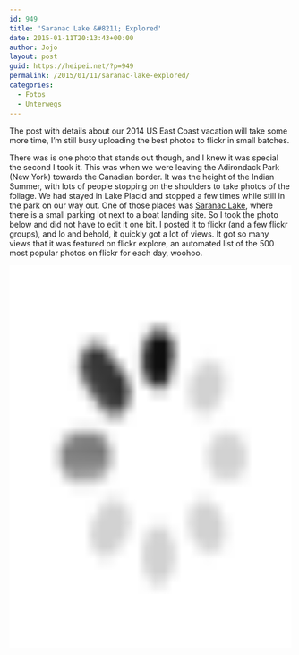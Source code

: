 ```yaml
---
id: 949
title: 'Saranac Lake &#8211; Explored'
date: 2015-01-11T20:13:43+00:00
author: Jojo
layout: post
guid: https://heipei.net/?p=949
permalink: /2015/01/11/saranac-lake-explored/
categories:
  - Fotos
  - Unterwegs
---
```

The post with details about our 2014 US East Coast vacation will take some more time, I&#8217;m still busy uploading the best photos to flickr in small batches.

There was is one photo that stands out though, and I knew it was special the second I took it. This was when we were leaving the Adirondack Park (New York) towards the Canadian border. It was the height of the Indian Summer, with lots of people stopping on the shoulders to take photos of the foliage. We had stayed in Lake Placid and stopped a few times while still in the park on our way out. One of those places was [Saranac Lake](https://en.wikipedia.org/wiki/Saranac_Lake,_New_York), where there is a small parking lot next to a boat landing site. So I took the photo below and did not have to edit it one bit. I posted it to flickr (and a few flickr groups), and lo and behold, it quickly got a lot of views. It got so many views that it was featured on flickr explore, an automated list of the 500 most popular photos on flickr for each day, woohoo.

<div class="img">
  <a href="https://www.flickr.com/photos/heipei/15584819304" title="Saranac Lake, NY by Johannes, on Flickr"><img src="/images/ajax.gif" src="https://farm8.staticflickr.com/7462/15584819304_2220da66ae_b.jpg" width="1024" height="683" alt="Saranac Lake, NY" /></a>
</div>
